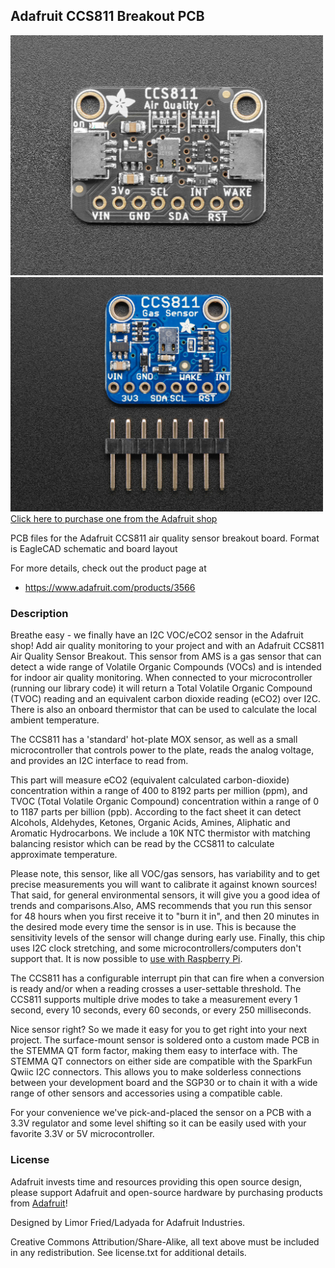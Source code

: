 ## Adafruit CCS811 Breakout PCB

<a href="http://www.adafruit.com/products/3566"><img src="assets/3566.jpg?raw=true" width="500px"><br/>
<a href="http://www.adafruit.com/products/3566"><img src="assets/image.jpg?raw=true" width="500px"><br/>
Click here to purchase one from the Adafruit shop</a>

PCB files for the Adafruit CCS811 air quality sensor breakout board. Format is EagleCAD schematic and board layout

For more details, check out the product page at
* https://www.adafruit.com/products/3566

### Description

Breathe easy - we finally have an I2C VOC/eCO2 sensor in the Adafruit shop! Add air quality monitoring to your project and with an Adafruit CCS811 Air Quality Sensor Breakout. This sensor from AMS is a gas sensor that can detect a wide range of Volatile Organic Compounds (VOCs) and is intended for indoor air quality monitoring. When connected to your microcontroller (running our library code) it will return a Total Volatile Organic Compound (TVOC) reading and an equivalent carbon dioxide reading (eCO2) over I2C. There is also an onboard thermistor that can be used to calculate the local ambient temperature.

The CCS811 has a 'standard' hot-plate MOX sensor, as well as a small microcontroller that controls power to the plate, reads the analog voltage, and provides an I2C interface to read from.

This part will measure eCO2 (equivalent calculated carbon-dioxide) concentration within a range of 400 to 8192 parts per million (ppm), and TVOC (Total Volatile Organic Compound) concentration within a range of 0 to 1187 parts per billion (ppb). According to the fact sheet it can detect Alcohols, Aldehydes, Ketones, Organic Acids, Amines, Aliphatic and Aromatic Hydrocarbons. We include a 10K NTC thermistor with matching balancing resistor which can be read by the CCS811 to calculate approximate temperature.

Please note, this sensor, like all VOC/gas sensors, has variability and to get precise measurements you will want to calibrate it against known sources! That said, for general environmental sensors, it will give you a good idea of trends and comparisons.Also, AMS recommends that you run this sensor for 48 hours when you first receive it to "burn it in", and then 20 minutes in the desired mode every time the sensor is in use. This is because the sensitivity levels of the sensor will change during early use. Finally, this chip uses I2C clock stretching, and some microcontrollers/computers don't support that. It is now possible to [use with Raspberry Pi](https://learn.adafruit.com/circuitpython-on-raspberrypi-linux/i2c-clock-stretching).

The CCS811 has a configurable interrupt pin that can fire when a conversion is ready and/or when a reading crosses a user-settable threshold. The CCS811 supports multiple drive modes to take a measurement every 1 second, every 10 seconds, every 60 seconds, or every 250 milliseconds.

Nice sensor right? So we made it easy for you to get right into your next project. The surface-mount sensor is soldered onto a custom made PCB in the STEMMA QT form factor, making them easy to interface with. The STEMMA QT connectors on either side are compatible with the SparkFun Qwiic I2C connectors. This allows you to make solderless connections between your development board and the SGP30 or to chain it with a wide range of other sensors and accessories using a compatible cable.

For your convenience we've pick-and-placed the sensor on a PCB with a 3.3V regulator and some level shifting so it can be easily used with your favorite 3.3V or 5V microcontroller.
### License

Adafruit invests time and resources providing this open source design, please support Adafruit and open-source hardware by purchasing products from [Adafruit](https://www.adafruit.com)!

Designed by Limor Fried/Ladyada for Adafruit Industries.

Creative Commons Attribution/Share-Alike, all text above must be included in any redistribution. See license.txt for additional details.

